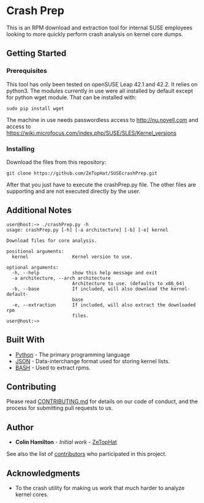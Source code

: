 # Crash Prep

This is an RPM download and extraction tool for internal SUSE employees looking to more quickly perform crash analysis on kernel core dumps.

## Getting Started

 

### Prerequisites

This tool has only been tested on openSUSE Leap 42.1 and 42.2. It relies on python3. The modules currently in use were all installed by default except for python wget module. That can be installed with:

```
sudo pip install wget
```

The machine in use needs passwordless access to http://nu.novell.com and access to https://wiki.microfocus.com/index.php/SUSE/SLES/Kernel_versions

### Installing

Download the files from this repository:

```
git clone https://github.com/ZeTopHat/SUSEcrashPrep.git
```

After that you just have to execute the crashPrep.py file. The other files are supporting and are not executed directly by the user.

## Additional Notes

```
user@host:~> ./crashPrep.py -h
usage: crashPrep.py [-h] [-a architecture] [-b] [-e] kernel

Download files for core analysis.

positional arguments:
  kernel                Kernel version to use.

optional arguments:
  -h, --help            show this help message and exit
  -a architecture, --arch architecture
                        Architecture to use. (defaults to x86_64)
  -b, --base            If included, will also download the kernel-default-
                        base
  -e, --extraction      If included, will also extract the downloaded rpm
                        files.
user@host:~> 

```

## Built With

* [Python](https://www.python.org/) - The primary programming language
* [JSON](http://www.json.org/) - Data-interchange format used for storing kernel lists.
* [BASH](http://www.bash.org/) - Used to extract rpms.

## Contributing

Please read [CONTRIBUTING.md](https://github.com/ZeTopHat/SUSEcrashPrep/blob/master/CONTRIBUTING.md) for details on our code of conduct, and the process for submitting pull requests to us.

## Author

* **Colin Hamilton** - *Initial work* - [ZeTopHat](https://github.com/ZeTopHat)

See also the list of [contributors](https://github.com/ZeTopHat/SUSEcrashPrep/contributors) who participated in this project.

## Acknowledgments

* To the crash utility for making us work that much harder to analyze kernel cores.

